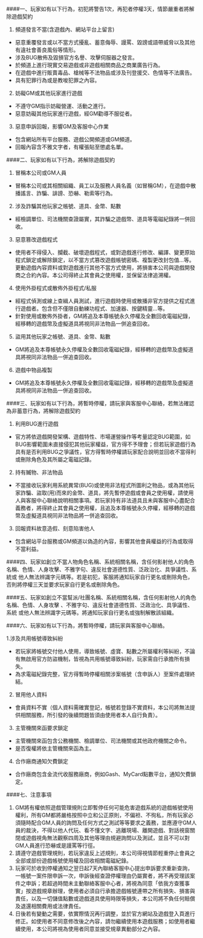 ####一、玩家如有以下行為，初犯將警告1次，再犯者停權3天，情節嚴重者將解除遊戲契約

1. 頻道發言不當(含遊戲內、網站平台上留言) 
 - 惡意重覆發言或以不當方式擾亂、蓄意侮辱、謾罵、毀謗或語帶威脅以及其他有違社會善良風俗等情形。
 - 涉及BUG散佈及毀損官方名譽、攻擊伺服器之發言。
 - 於頻道上進行現實交易遊戲或非遊戲相關商品之商業廣告行為。
 - 在遊戲中進行販賣毒品、槍械等不法物品或涉及刊登援交、色情等不法廣告。
 - 具有犯罪行為或是教唆犯罪之內容。
 
2. 妨礙GM或其他玩家進行遊戲
 - 不遵守GM指示妨礙營運、活動之進行。
 - 惡意妨礙其他玩家進行遊戲，經GM勸導不服從者。
 
3. 惡意申訴回報，影響GM及客服中心作業
 - 包含網站所有平台服務、遊戲公開頻道或GM頻道。
 - 回報內容含不雅文字者，有權張貼至懲處名單。

####二、玩家如有以下行為，將解除遊戲契約

1. 冒稱本公司或GM人員

 - 冒稱本公司或其相關組織、員工以及服務人員名義（如冒稱GM），在遊戲中散播謠言、詐騙、誹謗、恐嚇、勒索等行為。

2. 涉及詐騙其他玩家之帳號、道具、金幣、點數

 - 經檢調單位、司法機關查證屬實，其詐騙之遊戲幣、道具等電磁紀錄將一併回收。

3. 惡意篡改遊戲程式

 - 使用者不得侵入、攔截、破壞遊戲程式，或對遊戲進行修改、編譯、變更原始程式鎖定或解除鎖定，以不當方式篡改遊戲帳號密碼、複製更改封包值…等。更動遊戲內容資料或對遊戲進行其他不當方式使用，將損害本公司與遊戲開發商之合約內容。本公司得終止其會員之使用權，並保留法律追溯權。

4. 使用外掛程式或散佈外掛程式/私服

 - 經程式偵測或線上查緝人員測試，進行遊戲時使用或散播非官方提供之程式進行遊戲者。包含但不僅限自動練功程式、加速器、按鍵精靈…等。
 - 針對使用或散佈外掛者，GM將追及本尊帳號永久停權及全數回收電磁紀錄，經移轉的遊戲幣及虛擬道具將視同非法物品一併追查回收。

5. 盜用其他玩家之帳號、道具、金幣、點數

 - GM將追及本尊帳號永久停權及全數回收電磁紀錄，經移轉的遊戲幣及虛擬道具將視同非法物品一併追查回收。

6. 遊戲中物品複製

 - GM將追及本尊帳號永久停權及全數回收電磁記錄，經移轉的遊戲幣及虛擬道具將視同非法物品一併追查回收。

####三、玩家如有以下行為，將暫時停權，請玩家與客服中心聯絡，若無法確認為非蓄意行為，將解除遊戲契約

1. 利用BUG進行遊戲

 - 官方將依遊戲開發架構、遊戲特性、市場運營操作等考量認定BUG範圍，如BUG影響範圍未直接侵犯其他玩家權益，官方得不予理會；但若玩家遊戲行為具有是否利用BUG之爭議性，官方得暫時停權請玩家配合說明並回收不當得利或刪除角色及其所屬之電磁記錄。

2. 持有贓物、非法物品

 - 不當接收玩家利用系統異常(BUG)或使用非法程式所圖利之物品，或為其他玩家詐騙、盜取(用)而來的金幣、道具，將先暫停遊戲或會員之使用權，請使用人與客服中心聯絡說明相關事項。若玩家持有非法道具且未與客服中心盡配合義務者，將得終止其會員之使用權，且追及本尊帳號永久停權，經移轉的遊戲幣及虛擬道具視同非法物品將一併追查回收。

3. 回報資料故意造假、刻意陷害他人

 - 包含網站平台服務或GM頻道以偽造的內容，影響其他會員權益的行為或取得不當利益。

####四、玩家如創立不當人物角色名稱、系統相關名稱，含任何影射他人的角色名稱、色情、人身攻擊、不雅字句、違反社會道德性質、泛政治化、具爭議性、系統或  他人無法辨識字元碼等。若是初犯，客服將通知玩家自行更名或刪除角色，否則將停權三天並要求玩家自行更名或刪除角色。

####五、玩家如創立不當幫派/社團名稱、系統相關名稱，含任何影射他人的角色名稱、色情、人身攻擊 、不雅字句、違反社會道德性質、泛政治化、具爭議性、系統 或他人無法辨識字元碼等。將通知玩家自行更名或強制解散該組織。

####六、玩家如有以下行為，將暫時停權，請玩家與客服中心聯絡。

1.涉及共用帳號導致糾紛
 - 若玩家將帳號交付他人使用，導致帳號、虛寶、點數之所屬權利等糾紛，不論有無啟用官方防盜機制，皆視為共用帳號導致糾紛，玩家需自行承擔所有損失。
 - 為求電磁紀錄完整，官方得暫時停權相關涉案帳號（含申訴人）至案件處理終結。

2. 冒用他人資料
 - 會員資料不實（個人資料需確實登記，帳號若登錄不實資料，本公司將無法提供相關服務，所引發的後續問題皆須由使用者本人自行負責）。

3. 主管機關來函要求鎖定
 - 主管機關來函包含公務機關、檢調單位、司法機關或其他政府機關之命令。
 - 是否復權將依主管機關來函為主。

4. 合作廠商通知欠費鎖定
 - 合作廠商包含金流代收服務廠商，例如Gash、MyCard點數平台，通知欠費鎖定。

####七、注意事項

1. GM將有權依照遊戲管理規則立即暫停任何可能危害遊戲系統的遊戲帳號使用權利，所有GM都將嚴格按照中立和公正原則，不偏袒、不徇私，所有玩家必須隨時配合GM人員的詢問及任何方式之測試等等要求之義務，並應遵守GM人員的裁決，不得以他人代玩、看不懂文字、逃離現場、離開遊戲、對話視窗關閉或遊戲視角無法觀察四周及其他等理由規避詢問以及測試，並且不可以對GM人員進行恐嚇或是謾罵等行徑。
2. 請遵守遊戲管理規則，若玩家違反上述規則，本公司得視情節輕重停止會員之全部或部份遊戲帳號使用權及回收相關電磁紀錄。
3. 玩家可於收到停權通知之翌日起7天內聯絡客服中心提出申訴要求重新查詢，一帳號一案件限申訴一次，申訴後經查證停權理由仍屬實者，將不再受理該案件之申訴；若超過時間未主動聯絡客服中心者，將視為同意「依我方查獲事實」按遊戲規章辦理，使用者必須自行承擔遊戲帳號連帶之所有損失、損害與責任，以及一切儲值點數或遊戲道具使用時限等損失，本公司將不負任何賠償及退還相關費用或法律責任。
4. 日後若有變動之需要，依實際情況再行調整，並於官方網站及遊戲登入頁進行修正。如使用者不同意修改後之內容，請勿繼續使用本遊戲服務；如使用者繼續使用，本公司將視為使用者同意並接受規章異動部分之內容。

